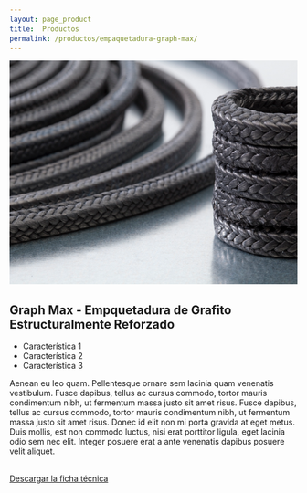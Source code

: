 ```yaml
---
layout: page_product
title:  Productos
permalink: /productos/empaquetadura-graph-max/
---
```


<div class="productos row">
  <div class="col-sm-4">
    <div class="section-content">
      <img src="/assets/images/productos/thumbs/empaquetaduras.png" alt="">
    </div>
  </div>
  <div class="col-sm-8">
    <div class="section-content">
      <h2 class="block-title">Graph Max - Empquetadura de Grafito Estructuralmente Reforzado</h2>
      <div class="block-sm">
        <ul class="lead">
          <li>Característica 1</li>
          <li>Característica 2</li>
          <li>Característica 3</li>
        </ul>
        <p>Aenean eu leo quam. Pellentesque ornare sem lacinia quam venenatis vestibulum. Fusce dapibus, tellus ac cursus commodo, tortor mauris condimentum nibh, ut fermentum massa justo sit amet risus. Fusce dapibus, tellus ac cursus commodo, tortor mauris condimentum nibh, ut fermentum massa justo sit amet risus. Donec id elit non mi porta gravida at eget metus. Duis mollis, est non commodo luctus, nisi erat porttitor ligula, eget lacinia odio sem nec elit. Integer posuere erat a ante venenatis dapibus posuere velit aliquet.</p>
        <br>
        <a href="#" class="btn btn-primary btn-lg">Descargar la ficha técnica</a>
      </div>
    </div>
  </div>
</div>
